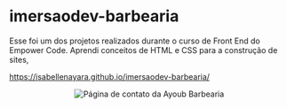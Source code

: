 # imersaodev-barbearia
Esse foi um dos projetos realizados durante o curso de Front End do Empower Code. Aprendi conceitos de HTML e CSS para a construção de sites,

https://isabellenayara.github.io/imersaodev-barbearia/

<p align="center">
<img src="https://isabellenayara.github.io/imersaodev-barbearia/CONTATO.png" alt="Página de contato da Ayoub Barbearia">
</p>
